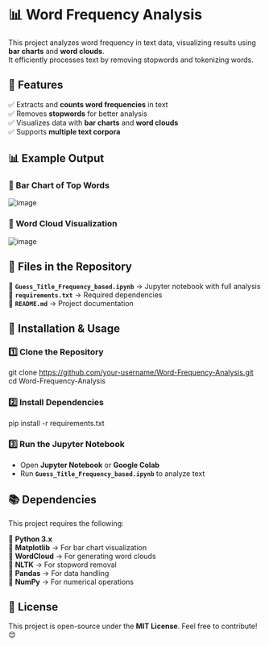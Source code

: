 # 📊 Word Frequency Analysis

This project analyzes word frequency in text data, visualizing results using **bar charts** and **word clouds**.  
It efficiently processes text by removing stopwords and tokenizing words.

## 🚀 Features  
✅ Extracts and **counts word frequencies** in text  
✅ Removes **stopwords** for better analysis  
✅ Visualizes data with **bar charts** and **word clouds**  
✅ Supports **multiple text corpora**  

## 📊 Example Output  
### 📌 Bar Chart of Top Words  
![image](https://github.com/user-attachments/assets/9067bdfb-59b4-4e64-b945-e6650c3a8ac8)
 

### 📌 Word Cloud Visualization  
![image](https://github.com/user-attachments/assets/52323eb3-be69-4edd-b263-381dd79673f0)


## 📂 Files in the Repository  
📜 **`Guess_Title_Frequency_based.ipynb`** → Jupyter notebook with full analysis   
📄 **`requirements.txt`** → Required dependencies  
📘 **`README.md`** → Project documentation  

## 🔧 Installation & Usage  

### 1️⃣ Clone the Repository  
git clone https://github.com/your-username/Word-Frequency-Analysis.git  
cd Word-Frequency-Analysis  

### 2️⃣ Install Dependencies  
pip install -r requirements.txt  

### 3️⃣ Run the Jupyter Notebook  
- Open **Jupyter Notebook** or **Google Colab**  
- Run **`Guess_Title_Frequency_based.ipynb`** to analyze text  

## 📚 Dependencies  
This project requires the following:  

📌 **Python 3.x**  
📌 **Matplotlib** → For bar chart visualization  
📌 **WordCloud** → For generating word clouds  
📌 **NLTK** → For stopword removal  
📌 **Pandas** → For data handling  
📌 **NumPy** → For numerical operations  

## 📜 License  
This project is open-source under the **MIT License**. Feel free to contribute! 😊  
